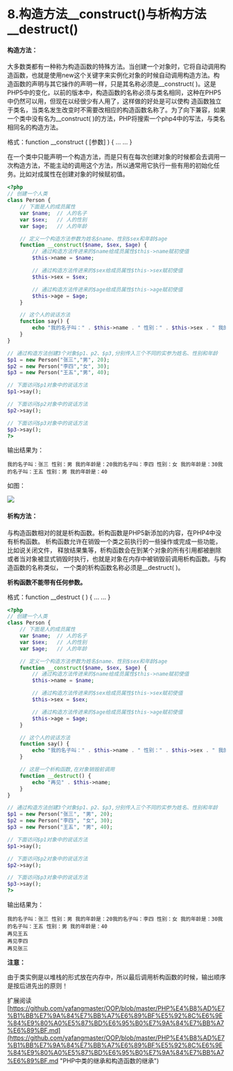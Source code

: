 # 8.构造方法\_\_construct\(\)与析构方法\_\_destruct\(\)

#### **构造方法：**

大多数类都有一种称为构造函数的特殊方法。当创建一个对象时，它将自动调用构造函数，也就是使用new这个关键字来实例化对象的时候自动调用构造方法。构 造函数的声明与其它操作的声明一样，只是其名称必须是\_\_construct\( \)。这是PHP5中的变化，以前的版本中，构造函数的名称必须与类名相同，这种在PHP5中仍然可以用，但现在以经很少有人用了，这样做的好处是可以使构 造函数独立于类名，当类名发生改变时不需要改相应的构造函数名称了。为了向下兼容，如果一个类中没有名为\_\_construct\( \)的方法，PHP将搜索一个php4中的写法，与类名相同名的构造方法。

格式：function \_\_construct \( \[参数\] \) { ... ... }

在一个类中只能声明一个构造方法，而是只有在每次创建对象的时候都会去调用一次构造方法，不能主动的调用这个方法，所以通常用它执行一些有用的初始化任务。比如对成属性在创建对象的时候赋初值。

```php
<?php
// 创建一个人类
class Person {
    // 下面是人的成员属性
    var $name;  // 人的名子
    var $sex;   // 人的性别
    var $age;   // 人的年龄

    // 定义一个构造方法参数为姓名$name、性别$sex和年龄$age
    function __construct($name, $sex, $age) {
        // 通过构造方法传进来的$name给成员属性$this->name赋初使值
        $this->name = $name;

        // 通过构造方法传进来的$sex给成员属性$this->sex赋初使值
        $this->sex = $sex;

        // 通过构造方法传进来的$age给成员属性$this->age赋初使值
        $this->age = $age;
    }

    // 这个人的说话方法
    function say() {
        echo "我的名子叫：" . $this->name . " 性别：" . $this->sex . " 我的年龄是：" . $this->age;
    }
}

// 通过构造方法创建3个对象$p1、p2、$p3,分别传入三个不同的实参为姓名、性别和年龄
$p1 = new Person("张三","男", 20);
$p2 = new Person("李四","女", 30);
$p3 = new Person("王五","男", 40);

// 下面访问$p1对象中的说话方法
$p1->say();

// 下面访问$p2对象中的说话方法
$p2->say();

// 下面访问$p3对象中的说话方法
$p3->say();
?>
```

输出结果为：

```
我的名子叫：张三 性别：男 我的年龄是：20我的名子叫：李四 性别：女 我的年龄是：30我的名子叫：王五 性别：男 我的年龄是：40
```

如图：

![](http://images2015.cnblogs.com/blog/381128/201607/381128-20160717213351107-634868011.png)

#### **析构方法：**

与构造函数相对的就是析构函数。析构函数是PHP5新添加的内容，在PHP4中没有析构函数。 析构函数允许在销毁一个类之前执行的一些操作或完成一些功能，比如说关闭文件， 释放结果集等，析构函数会在到某个对象的所有引用都被删除或者当对象被显式销毁时执行，也就是对象在内存中被销毁前调用析构函数。与构造函数的名称类似， 一个类的析构函数名称必须是\_\_destruct\( \)。

**析构函数不能带有任何参数。**

格式：function \_\_destruct \( \) { ... ... }

```php
<?php
// 创建一个人类
class Person {
    // 下面是人的成员属性
    var $name;  // 人的名子
    var $sex;   // 人的性别
    var $age;   // 人的年龄

    // 定义一个构造方法参数为姓名$name、性别$sex和年龄$age
    function __construct($name, $sex, $age) {
        // 通过构造方法传进来的$name给成员属性$this->name赋初使值
        $this->name = $name;

        // 通过构造方法传进来的$sex给成员属性$this->sex赋初使值
        $this->sex = $sex;

        // 通过构造方法传进来的$age给成员属性$this->age赋初使值
        $this->age = $age;
    }

    // 这个人的说话方法
    function say() {
        echo "我的名子叫：" . $this->name . " 性别：" . $this->sex . " 我的年龄是：" . $this->age;
    }

    // 这是一个析构函数,在对象销毁前调用
    function __destruct() {
        echo "再见" . $this->name;
    }
}

// 通过构造方法创建3个对象$p1、p2、$p3,分别传入三个不同的实参为姓名、性别和年龄
$p1 = new Person("张三", "男", 20);
$p2 = new Person("李四", "女", 30);
$p3 = new Person("王五", "男", 40);

// 下面访问$p1对象中的说话方法
$p1->say();

// 下面访问$p2对象中的说话方法
$p2->say();

// 下面访问$p3对象中的说话方法
$p3->say();
?>
```

输出结果为：

```
我的名子叫：张三 性别：男 我的年龄是：20我的名子叫：李四 性别：女 我的年龄是：30我的名子叫：王五 性别：男 我的年龄是：40
再见王五
再见李四
再见张三
```

**注意：**

由于类实例是以堆栈的形式放在内存中，所以最后调用析构函数的时候，输出顺序是按后进先出的原则！

扩展阅读[https://github.com/yafangmaster/OOP/blob/master/PHP%E4%B8%AD%E7%B1%BB%E7%9A%84%E7%BB%A7%E6%89%BF%E5%92%8C%E6%9E%84%E9%80%A0%E5%87%BD%E6%95%B0%E7%9A%84%E7%BB%A7%E6%89%BF.md](https://github.com/yafangmaster/OOP/blob/master/PHP%E4%B8%AD%E7%B1%BB%E7%9A%84%E7%BB%A7%E6%89%BF%E5%92%8C%E6%9E%84%E9%80%A0%E5%87%BD%E6%95%B0%E7%9A%84%E7%BB%A7%E6%89%BF.md "PHP中类的继承和构造函数的继承")

